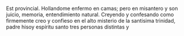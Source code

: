 Est provincial. Hollandome enfermo en camas; pero en misantero y son juicio, memoria, entendimiento natural. Creyendo y confesando como firmemente creo y confieso en el alto misterio de la santisima trinidad, padre hisoy espíritu santo tres personas distintas y